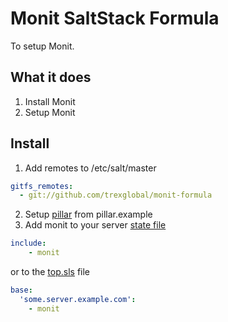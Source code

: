 Monit SaltStack Formula
=============

To setup Monit.

## What it does

1. Install Monit
2. Setup Monit

## Install

1. Add remotes to /etc/salt/master

  ```yaml
  gitfs_remotes:
    - git://github.com/trexglobal/monit-formula
  ```

2. Setup [pillar](http://docs.saltstack.com/en/latest/topics/pillar/) from pillar.example
3. Add monit to your server [state file](http://docs.saltstack.com/en/latest/topics/tutorials/starting_states.html)

  ```yaml
  include:
      - monit
  ```

  or to the [top.sls](http://docs.saltstack.com/en/latest/ref/states/top.html) file

  ```yaml
  base:
    'some.server.example.com':
      - monit
  ```
